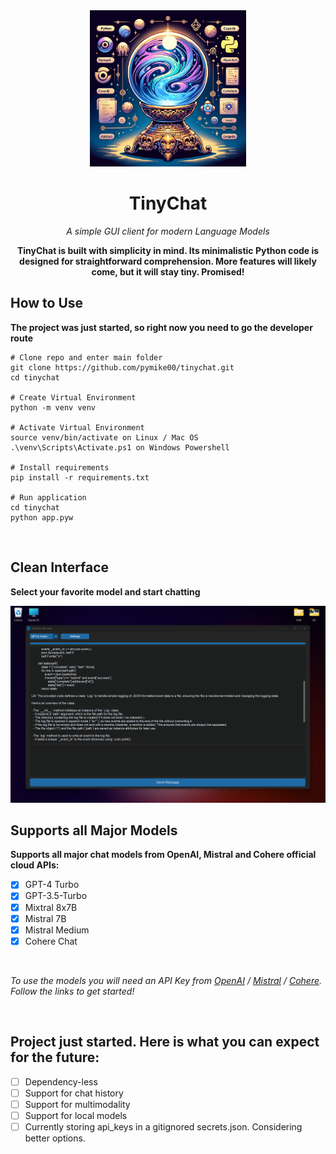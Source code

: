 <div align="center">
<img height="250" src="./assets/tinychat.png">

<h1>TinyChat</h1>

*A simple GUI client for modern Language Models*

**TinyChat is built with simplicity in mind. Its minimalistic Python code is designed for straightforward comprehension. More features will likely come, but it will stay tiny. Promised!**
</div>


## How to Use
**The project was just started, so right now you need to go the developer route**


```
# Clone repo and enter main folder
git clone https://github.com/pymike00/tinychat.git
cd tinychat

# Create Virtual Environment
python -m venv venv

# Activate Virtual Environment
source venv/bin/activate on Linux / Mac OS
.\venv\Scripts\Activate.ps1 on Windows Powershell

# Install requirements
pip install -r requirements.txt

# Run application
cd tinychat
python app.pyw
```

<br>

## Clean Interface
**Select your favorite model and start chatting**

<img src="./assets/tinychat-two.png">

## Supports all Major Models
**Supports all major chat models from OpenAI, Mistral and Cohere official cloud APIs:**

- [x] GPT-4 Turbo
- [x] GPT-3.5-Turbo
- [x] Mixtral 8x7B
- [x] Mistral 7B
- [x] Mistral Medium
- [x] Cohere Chat

<br>

*To use the models you will need an API Key from <a href="https://platform.openai.com/api-keys">OpenAI</a> / <a href="https://console.mistral.ai/user/api-keys/">Mistral</a> / <a href="https://dashboard.cohere.com/api-keys/">Cohere</a>. Follow the links to get started!*



<br>

## Project just started. Here is what you can expect for the future:

- [ ] Dependency-less
- [ ] Support for chat history
- [ ] Support for multimodality
- [ ] Support for local models
- [ ] Currently storing api_keys in a gitignored secrets.json. Considering better options.